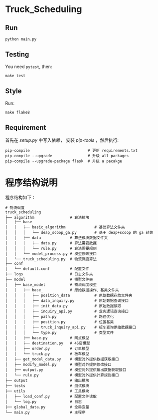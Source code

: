 Truck_Scheduling
====

Run
---

    python main.py

Testing
-------

You need `pytest`, then:

    make test

Style
-----

Run:

    make flake8


Requirement
-----------

首先在 *setup.py* 中写入依赖， 安装 *pip-tools* ，然后执行:

    pip-compile                          # 更新 requirements.txt
    pip-compile --upgrade                # 升级 all packages
    pip-compile --upgrade-package flask  # 升级 a pacakge



程序结构说明
==========

程序结构如下：
	
	# 物流调度
	truck_scheduling
	├── algorithm                # 算法模块
	│   ├── base 
	│   │   ├── basic_algorithm             # 基础算法文件夹
	│   │   │   └── deap_scoop_ga.py        # 基于 deap+scoop 的 ga 封装
	│   │   ├── data             # 算法模块数据文件夹
	│   │   │   ├── data.py      # 算法需要数据
	│   │   │   └── rule.py      # 算法需要规则
	│   │   └── model_process.py # 模型修改接口
	│   └── truck_scheduling.py  # 物流调度算法
	├── conf
	│   └── default.conf         # 配置文件 
	├── logs                     # 日志文件夹
	├── model                    # 模型文件夹
	│   ├── base_model           # 物流调度模型
	│   │   ├── base_            # 原始数据操作、基类文件夹
	│   │   │   ├── position_data           # 原始数据存放文件夹
	│   │   │   ├── data_inquiry.py         # 原始数据查询接口
	│   │   │   ├── init_data.py            # 原始数据读取
	│   │   │   ├── inquiry_api.py          # 业务逻辑查询接口
	│   │   │   ├── path.py                 # 路径优化
	│   │   │   ├── position.py             # 位置基类
	│   │   │   ├── truck_inquiry_api.py    # 板车查询原始数据接口
	│   │   │   └── type.py                 # 类型文件
	│   │   ├── base.py          # 网点模型
	│   │   ├── destination.py   # 4S店模型
	│   │   ├── order.py         # 订单模型
	│   │   └── truck.py         # 板车模型
	│   ├── get_model_data.py    # 模型对外提供数据获取接口
	│   ├── modify_model.py      # 模型对外提供修改接口
	│   ├── output.py            # 模型对外提供输出数据获取接口
	│   └── rule.py              # 模型对外提供计算规则接口
	├── output                   # 输出模块
	├── tests                    # 测试模块
	├── utils                    # 工具模块
	│   ├── load_conf.py         # 配置文件读取
	│   └── log.py               # 日志
	├── global_data.py           # 全局变量
	└── main.py                  # 主程序
	
